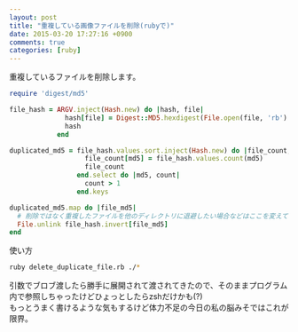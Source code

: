 ```yaml
---
layout: post
title: "重複している画像ファイルを削除(rubyで)"
date: 2015-03-20 17:27:16 +0900
comments: true
categories: [ruby]
---
```


重複しているファイルを削除します。

```ruby delete_duplicate_file.rb
require 'digest/md5'

file_hash = ARGV.inject(Hash.new) do |hash, file|
              hash[file] = Digest::MD5.hexdigest(File.open(file, 'rb').read)
              hash
            end

duplicated_md5 = file_hash.values.sort.inject(Hash.new) do |file_count, md5|
                   file_count[md5] = file_hash.values.count(md5)
                   file_count
                 end.select do |md5, count|
                   count > 1
                 end.keys

duplicated_md5.map do |file_md5|
  # 削除ではなく重複したファイルを他のディレクトリに退避したい場合などはここを変えてください。
  File.unlink file_hash.invert[file_md5]
end
```
<!-- more -->

使い方
```bash
ruby delete_duplicate_file.rb ./* 
```

引数でブロブ渡したら勝手に展開されて渡されてきたので、そのままプログラム内で参照しちゃったけどひょっとしたらzshだけかも(?)  
もっとうまく書けるような気もするけど体力不足の今日の私の脳みそではこれが限界。
